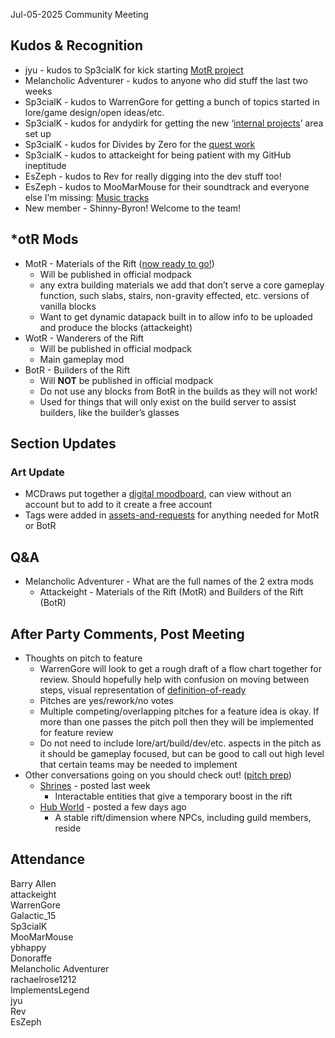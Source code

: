 Jul-05-2025 Community Meeting

## Kudos & Recognition

* jyu - kudos to Sp3cialK for kick starting [MotR project](https://github.com/Wanderers-Of-The-Rift/motr)
* Melancholic Adventurer - kudos to anyone who did stuff the last two weeks
* Sp3cialK - kudos to WarrenGore for getting a bunch of topics started in lore/game design/open ideas/etc.
* Sp3cialK - kudos for andydirk for getting the new ‘[internal projects](https://discord.com/channels/1374772629298483202/1389334643546788021)’ area set up
* Sp3cialK - kudos for Divides by Zero for the [quest work](https://discord.com/channels/1374772629298483202/1389334643546788021)
* Sp3cialK - kudos to attackeight for being patient with my GitHub ineptitude
* EsZeph - kudos to Rev for really digging into the dev stuff too!
* EsZeph - kudos to MooMarMouse for their soundtrack and everyone else I’m missing: [Music tracks](https://discord.com/channels/1374772629298483202/1389014733893537833)
* New member - Shinny-Byron! Welcome to the team!

## \*otR Mods

* MotR \- Materials of the Rift ([now ready to go!](https://github.com/Wanderers-Of-The-Rift/motr))
    * Will be published in official modpack
    * any extra building materials we add that don’t serve a core gameplay function, such slabs, stairs, non-gravity effected, etc. versions of vanilla blocks
    * Want to get dynamic datapack built in to allow info to be uploaded and produce the blocks (attackeight)
* WotR \- Wanderers of the Rift
    * Will be published in official modpack
    * Main gameplay mod
* BotR \- Builders of the Rift
    * Will **NOT** be published in official modpack
    * Do not use any blocks from BotR in the builds as they will not work\!
    * Used for things that will only exist on the build server to assist builders, like the builder’s glasses

## Section Updates

### Art Update
* MCDraws put together a [digital moodboard](https://app.milanote.com/1Uv6Es19VOekbd?p=BM1zkkiI18X), can view without an account but to add to it create a free account
* Tags were added in [assets-and-requests](https://discord.com/channels/1374772629298483202/1377672765926150174) for anything needed for MotR or BotR

## Q\&A

* Melancholic Adventurer - What are the full names of the 2 extra mods
    * Attackeight - Materials of the Rift (MotR) and Builders of the Rift (BotR)

## After Party Comments, Post Meeting

* Thoughts on pitch to feature
    * WarrenGore will look to get a rough draft of a flow chart together for review. Should hopefully help with confusion on moving between steps, visual representation of [definition-of-ready](https://discord.com/channels/1374772629298483202/1377663029595869254)
    * Pitches are yes/rework/no votes
    * Multiple competing/overlapping pitches for a feature idea is okay. If more than one passes the pitch poll then they will be implemented for feature review
    * Do not need to include lore/art/build/dev/etc. aspects in the pitch as it should be gameplay focused, but can be good to call out high level that certain teams may be needed to implement
* Other conversations going on you should check out! ([pitch prep](https://discord.com/channels/1374772629298483202/1377662922875998348))
    * [Shrines](https://discord.com/channels/1374772629298483202/1388628696822190090) - posted last week
        * Interactable entities that give a temporary boost in the rift
    * [Hub World](https://discord.com/channels/1374772629298483202/1390212047744143420) - posted a few days ago
        * A stable rift/dimension where NPCs, including guild members, reside

## Attendance
Barry Allen  
attackeight  
WarrenGore  
Galactic_15  
Sp3cialK  
MooMarMouse  
ybhappy  
Donoraffe  
Melancholic Adventurer  
rachaelrose1212  
ImplementsLegend  
jyu  
Rev  
EsZeph